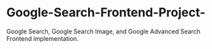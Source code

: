 # Google-Search-Frontend-Project-
Google Search, Google Search Image, and Google Advanced Search Frontend implementation.

